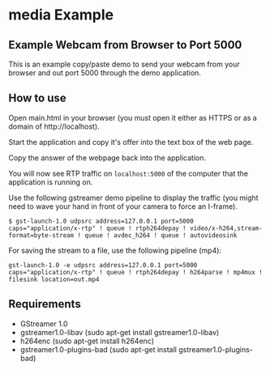 # media Example

## Example Webcam from Browser to Port 5000

This is an example copy/paste demo to send your webcam from your browser and out port 5000 through the demo application.

## How to use

Open main.html in your browser (you must open it either as HTTPS or as a domain of http://localhost).

Start the application and copy it's offer into the text box of the web page.

Copy the answer of the webpage back into the application.

You will now see RTP traffic on `localhost:5000` of the computer that the application is running on.

Use the following gstreamer demo pipeline to display the traffic
(you might need to wave your hand in front of your camera to force an I-frame).

```
$ gst-launch-1.0 udpsrc address=127.0.0.1 port=5000 caps="application/x-rtp" ! queue ! rtph264depay ! video/x-h264,stream-format=byte-stream ! queue ! avdec_h264 ! queue ! autovideosink
```

For saving the stream to a file, use the following pipeline (mp4):

```
gst-launch-1.0 -e udpsrc address=127.0.0.1 port=5000 caps="application/x-rtp" ! queue ! rtph264depay ! h264parse ! mp4mux ! filesink location=out.mp4
```

## Requirements

-   GStreamer 1.0
-   gstreamer1.0-libav (sudo apt-get install gstreamer1.0-libav)
-   h264enc (sudo apt-get install h264enc)
-   gstreamer1.0-plugins-bad (sudo apt-get install gstreamer1.0-plugins-bad)
